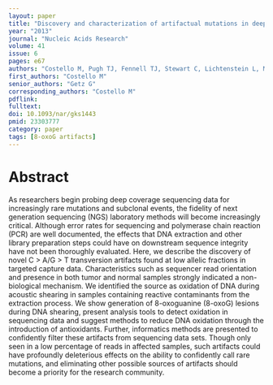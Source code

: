 ```yaml
---
layout: paper
title: "Discovery and characterization of artifactual mutations in deep coverage targeted capture sequencing data due to oxidative DNA damage during sample preparation"
year: "2013"
journal: "Nucleic Acids Research"
volume: 41
issue: 6
pages: e67
authors: "Costello M, Pugh TJ, Fennell TJ, Stewart C, Lichtenstein L, Meldrim JC, Fostel JL, Friedrich DC, Perrin D, Dionne D, Kim S, Gabriel SB, Lander ES, Fisher S, Getz G"
first_authors: "Costello M"
senior_authors: "Getz G"
corresponding_authors: "Costello M"
pdflink:
fulltext:
doi: 10.1093/nar/gks1443
pmid: 23303777
category: paper
tags: [8-oxoG artifacts]
---
```


# Abstract

As researchers begin probing deep coverage sequencing data for increasingly rare mutations and subclonal events, the fidelity of next generation sequencing (NGS) laboratory methods will become increasingly critical. Although error rates for sequencing and polymerase chain reaction (PCR) are well documented, the effects that DNA extraction and other library preparation steps could have on downstream sequence integrity have not been thoroughly evaluated. Here, we describe the discovery of novel C > A/G > T transversion artifacts found at low allelic fractions in targeted capture data. Characteristics such as sequencer read orientation and presence in both tumor and normal samples strongly indicated a non-biological mechanism. We identified the source as oxidation of DNA during acoustic shearing in samples containing reactive contaminants from the extraction process. We show generation of 8-oxoguanine (8-oxoG) lesions during DNA shearing, present analysis tools to detect oxidation in sequencing data and suggest methods to reduce DNA oxidation through the introduction of antioxidants. Further, informatics methods are presented to confidently filter these artifacts from sequencing data sets. Though only seen in a low percentage of reads in affected samples, such artifacts could have profoundly deleterious effects on the ability to confidently call rare mutations, and eliminating other possible sources of artifacts should become a priority for the research community.

